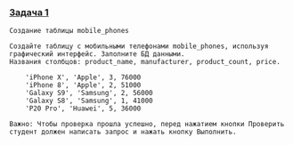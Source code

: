 ### [Задача 1](https://autotest.gb.ru/problems/50?lesson_id=386939&_ga=2.52788896.907329519.1700413879-8102908836.1699019265)

```
Создание таблицы mobile_phones

Создайте таблицу с мобильными телефонами mobile_phones, используя графический интерфейс. Заполните БД данными.
Названия столбцов: product_name, manufacturer, product_count, price.

    'iPhone X', 'Apple', 3, 76000
    'iPhone 8', 'Apple', 2, 51000
    'Galaxy S9', 'Samsung', 2, 56000
    'Galaxy S8', 'Samsung', 1, 41000
    'P20 Pro', 'Huawei', 5, 36000

Важно: Чтобы проверка прошла успешно, перед нажатием кнопки Проверить студент должен написать запрос и нажать кнопку Выполнить.
```
